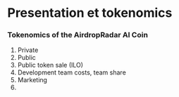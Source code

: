 # Presentation et tokenomics



### Tokenomics of the AirdropRadar AI Coin

1. Private
2. Public
3. Public token sale (ILO)
4. Development team costs, team share
5. Marketing
6.

